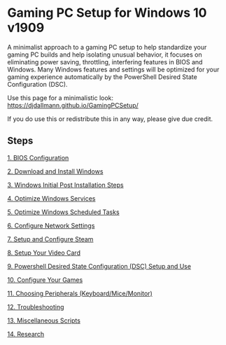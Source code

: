 # Gaming PC Setup for Windows 10 v1909
A minimalist approach to a gaming PC setup to help standardize your gaming PC builds and help isolating unusual behavior, it focuses on eliminating power saving, throttling, interfering features in BIOS and Windows. Many Windows features and settings will be optimized for your gaming experience automatically by the PowerShell Desired State Configuration (DSC).

Use this page for a minimalistic look: https://djdallmann.github.io/GamingPCSetup/

If you do use this or redistribute this in any way, please give due credit.

## Steps
[1. BIOS Configuration](BIOS/README.md)

[2. Download and Install Windows](INSTALLWIN/README.md)

[3. Windows Initial Post Installation Steps](POSTINSTALL/README.md)

[4. Optimize Windows Services](SERVICES/README.md)

[5. Optimize Windows Scheduled Tasks](SCHEDULEDTASKS/README.md)

[6. Configure Network Settings](NETWORK/README.md)

[7. Setup and Configure Steam](STEAM/README.md)

[8. Setup Your Video Card](VIDEOCARD/README.md)

[9. Powershell Desired State Configuration (DSC) Setup and Use](PSDSC/README.md)

[10. Configure Your Games](GAMECONFIGS/README.md)

[11. Choosing Peripherals (Keyboard/Mice/Monitor)](PERIPHERALS/README.md)

[12. Troubleshooting](TROUBLESHOOTING/README.md)

[13. Miscellaneous Scripts](Scripts/README.md)

[14. Research](RESEARCH/README.md)
